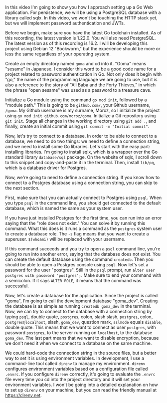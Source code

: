 In this video I'm going to show you how I approach setting up a Go Web application.
For persistence, we will be using a PostgreSQL database with a library called sqlx.
In this video, we won't be touching the HTTP stack yet, but we will implement password authentication and JWTs.

Before we begin, make sure you have the latest Go toolchain installed.
As of this recording, the latest version is 1.22.0.
You will also need PostgreSQL. The latest version as of this recording is 16.2.
I will be developing this project using Debian 12 "Bookworm," but the experience should be more or less the same regardless of your operating system.

Create an empty directory named `goma` and cd into it.
"Goma" means "sesame" in Japanese.
I consider this word to be a good code name for a project related to password authentication in Go.
Not only does it begin with "go," the name of the programming language we are going to use, but it is also a reference to the story of "Ali Baba and the Forty Thieves," in which the phrase "open sesame" was used as a password to a treasure cave.

Initialize a Go module using the command `go mod init`, followed by a "module path."
This is going to be `github.com/`, your Github username, `/goma`.
My Github username is my surname, Moroz, so I initialize the project using `go mod init github.com/moroz/goma`.
Initialize a Git repository using `git init`.
Stage all changes in the working directory using `git add .`, and finally, create an initial commit using `git commit -m "Initial commit"`.

Now, let's try to connect to a database.
In order to be able to connect to a database, we need to do two things: we need to define a connection string, and we need to install some Go libraries.
Let's start with the easy part: installing libraries.
I'm going to install sqlx, which is a wrapper over the Go standard library `database/sql` package.
On the website of sqlx, I scroll down to this snippet and copy-and-paste it in the terminal.
Then, install `lib/pq`, which is a database driver for Postgres.

Now, we're going to need to define a connection string.
If you know how to connect to a Postgres database using a connection string, you can skip to the next section.

First, make sure that you can actually connect to Postgres using `psql`.
When you type `psql` in the command line, you should get connected to the default database, which is named the same as your system user.

If you have just installed Postgres for the first time, you can run into an error saying that the "role does not exist."
You can solve it by running this command.
What this does is it runs a command as the `postgres` system user to create a database role.
The `-s` flag means that you want to create a superuser.
`$(whoami)` will be replaced with your username.

If this command succeeds and you try to open a `psql` command line, you're going to run into another error, saying that the database does not exist.
You can create the default database using the command `createdb`.
Then you should be able to open a Postgres console using `psql`.
Now let's set a password for the user "postgres".
Still in the `psql` prompt, run `alter user postgres with password 'postgres';`.
Make sure to end your command with a semicolon.
If it says `ALTER ROLE`, it means that the command was successful.

Now, let's create a database for the application.
Since the project is called "goma", I'm going to call the development database "goma_dev".
Creating the database is as simple as running `createdb goma_dev` in the terminal.
Now, we can try to connect to the database with a connection string by typing `psql`, double quote, `postgres`, colon, slash slash, `postgres`, colon, `postgres@localhost`, slash, `goma_dev`, question mark, `sslmode` equals `disable`, double quote.
This means that we want to connect as user `postgres`, with password `postgres`, to the server running on `localhost`, to the database `goma_dev`.
The last part means that we want to disable encryption, because we don't need it when we connect to a database on the same machine.

We could hard-code the connection string in the source files, but a better way to set it is using environment variables.
In development, I use a command-line tool called `direnv` to manage my environment.
`direnv` configures environment variables based on a configuration file called `.envrc`.
If you configure `direnv` correctly, it's going to evaluate the `.envrc` file every time you cd into the project directory and it will set your environment variables.
I won't be going into a detailed explanation on how to set up `direnv` on your machine, but you can read the friendly manual at https://direnv.net.
